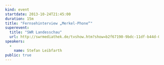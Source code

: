 ```yaml
---
kind: event
startdate: 2013-10-24T21:45:00
duration: 15m
title: "Fernsehinterview „Merkel-Phone“"
superevent:
  title: "SWR Landesschau"
  url: http://swrmediathek.de/tvshow.htm?show=b2f67190-9bdc-11df-b44d-00199916cf68
speakers:
  -
    name: Stefan Leibfarth
public: true
---
```


